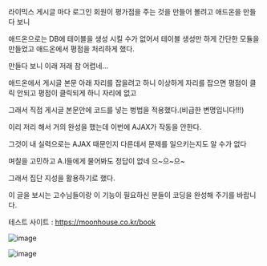 라이믹스 게시글 마다 로그인 회원이 평가점을 주는 것을 만들어 볼려고 애드온을 만들다 보니

애드온으로는 DB에 테이블을 생성 시킬 수가 없어서 테이블 생성만 하게 간단한 모듈을 만들었고 애드온에서 평점을 처리하게 했다.

만들다 보니 이래 저래 참 어렵네...

애드온에서 게시글 본문 아래 자리를 잡을려고 하니 이상하게 자리를 잡으면 평점이 클릭 안되고 평점이 클릭되게 하니 자리에 없고

그래서 직접 게시글 본문안에 코드를 넣는 벙법을 적용했다.(비급한 변명입니다!!!)

이리 저리 해서 거의 완성을 했는데 이번에 AJAX가 작동을 안한다.

그것이 내 실력으로는 AJAX 때문인지 다른데서 문제를 일으키는지도 알 수가 없다 

며칠을 고민하고 A.I들에게 물어봐도 정답이 없네 으~으~으~

그래서 집단 지성을 활용하기로 했다.

이 글을 보시는 고수님들이랑 이 기능이 필요하신 분들이 코딩을 완성해 주기를 바랍니다.

테스트 사이트 : https://moonhouse.co.kr/book

![image](https://github.com/user-attachments/assets/ace877ec-ad5c-4fc2-9b6a-d3f23eb98f3b)

![image](https://github.com/user-attachments/assets/59f09f96-70b1-4652-8b62-2a0f1568d0d8)
